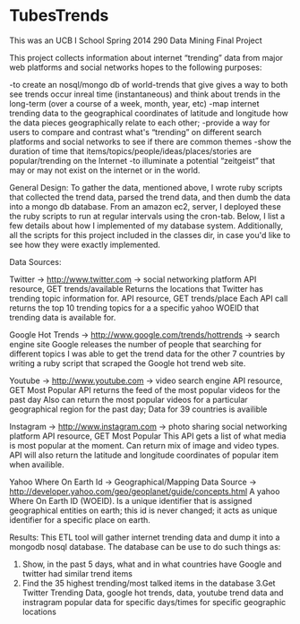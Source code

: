 

TubesTrends
========================
This was an UCB I School Spring 2014 290 Data Mining Final Project

This project collects information about internet “trending” data from major web platforms and social networks hopes to the following purposes:

-to create an nosql/mongo db of world-trends that give gives a way to both see trends occur inreal time (instantaneous) and think about trends in the long-term (over a course of a week, month, year, etc)
-map internet trending data to the geographical coordinates of latitude and longitude how the data pieces geographically relate to each other;
-provide a way for users to compare and contrast what's “trending” on different search platforms and social networks to see if there are common themes
-show the duration of time that items/topics/people/ideas/places/stories are popular/trending on the Internet
-to illuminate a potential “zeitgeist” that may or may not exist on the internet or in the world.

General Design: 
To gather the data, mentioned above, I wrote ruby scripts that collected the trend data, parsed the trend
data, and then dumb the data into a mongo db database. From an amazon ec2, server, I deployed these the
ruby scripts to run at regular intervals using the cron-tab. Below, I list a few details about how I
implemented of my database system. Additionally, all the scripts for this project included in the classes dir, in case you'd like to see how they were exactly implemented.

Data Sources:

Twitter → http://www.twitter.com → social networking platform
API resource, GET trends/available
Returns the locations that Twitter has trending topic information for.
API resource, GET trends/place
Each API call returns the top 10 trending topics for a a specific yahoo WOEID that trending data is available for.

Google Hot Trends → http://www.google.com/trends/hottrends → search engine site
Google releases the number of people that searching for different topics I was able to get the trend data for the other 7 countries by writing a ruby script that scraped the Google hot trend web site.

Youtube → http://www.youtube.com → video search engine
API resource, GET Most Popular
API returns the feed of the most popular videos for the past day
Also can return the most popular videos for a particular geographical region for the past day; Data for 39 countries is availible

Instagram → http://www.instagram.com → photo sharing social networking platform
API resource, GET Most Popular
This API gets a list of what media is most popular at the moment. Can return mix of image and video types. API will also return the latitude and longitude coordinates of popular item when availible.

Yahoo Where On Earth Id → Geographical/Mapping Data Source →
http://developer.yahoo.com/geo/geoplanet/guide/concepts.html
A yahoo Where On Earth ID (WOEID). Is a unique identifier that is assigned geographical entities on earth; this id is never changed; it acts as unique identifier for a specific place on earth.

Results: 
This ETL tool will gather internet trending data and dump it into a mongodb nosql database. 
The database can be use to do such things as:

1. Show, in the past 5 days, what and in what countries have Google and twitter had similar trend items
2. Find the 35 highest trending/most talked items in the database
3.Get Twitter Trending Data, google hot trends, data, youtube trend data and instragram popular data for specific days/times for specific geographic locations


